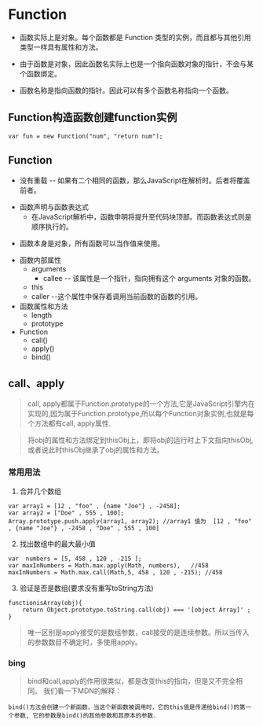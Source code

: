# Function

* 函数实际上是对象。每个函数都是 Function 类型的实例，而且都与其他引用类型一样具有属性和方法。

* 由于函数是对象，因此函数名实际上也是一个指向函数对象的指针，不会与某个函数绑定。

* 函数名称是指向函数的指针。因此可以有多个函数名称指向一个函数。


## Function构造函数创建function实例
```
var fun = new Function("num", "return num");
```

## Function

* 没有重载 -- 如果有二个相同的函数，那么JavaScript在解析时。后者将覆盖前者。
+ 函数声明与函数表达式
    - 在JavaScript解析中，函数申明将提升至代码块顶部。而函数表达式则是顺序执行的。
* 函数本身是对象，所有函数可以当作值来使用。
+ 函数内部属性
    - arguments
        - callee  -- 该属性是一个指针，指向拥有这个 arguments 对象的函数。
    - this
    - caller --这个属性中保存着调用当前函数的函数的引用。
+ 函数属性和方法
    - length
    - prototype
+ Function
    - call()
    - apply()
    - bind()

## call、apply
>call, apply都属于Function.prototype的一个方法,它是JavaScript引擎内在实现的,因为属于Function.prototype,所以每个Function对象实例,也就是每个方法都有call, apply属性.

>将obj的属性和方法绑定到thisObj上，即将obj的运行时上下文指向thisObj,或者说此时thisObj继承了obj的属性和方法。

### 常用用法

1. 合并几个数组
```
var array1 = [12 , "foo" , {name "Joe"} , -2458];
var array2 = ["Doe" , 555 , 100];
Array.prototype.push.apply(array1, array2); //array1 值为  [12 , "foo" , {name "Joe"} , -2458 , "Doe" , 555 , 100]
```
2. 找出数组中的最大最小值
```
var  numbers = [5, 458 , 120 , -215 ];
var maxInNumbers = Math.max.apply(Math, numbers),   //458
maxInNumbers = Math.max.call(Math,5, 458 , 120 , -215); //458
```
3. 验证是否是数组(要求没有重写toString方法)
```
functionisArray(obj){
    return Object.prototype.toString.call(obj) === '[object Array]' ;
}
```
>唯一区别是apply接受的是数组参数，call接受的是连续参数。所以当传入的参数数目不确定时，多使用apply。

### bing
>bind和call,apply的作用很类似，都是改变this的指向，但是又不完全相同。
我们看一下MDN的解释：
```
bind()方法会创建一个新函数，当这个新函数被调用时，它的this值是传递给bind()的第一个参数, 它的参数是bind()的其他参数和其原本的参数.
```